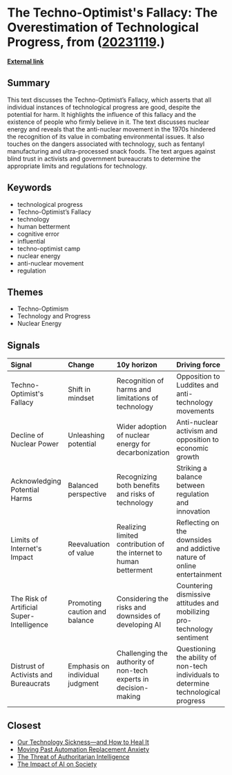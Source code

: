 # __The Techno-Optimist's Fallacy: The Overestimation of Technological Progress__, from ([20231119](https://kghosh.substack.com/p/20231119).)

__[External link](https://www.slowboring.com/p/the-techno-optimists-fallacy)__



## Summary

This text discusses the Techno-Optimist’s Fallacy, which asserts that all individual instances of technological progress are good, despite the potential for harm. It highlights the influence of this fallacy and the existence of people who firmly believe in it. The text discusses nuclear energy and reveals that the anti-nuclear movement in the 1970s hindered the recognition of its value in combating environmental issues. It also touches on the dangers associated with technology, such as fentanyl manufacturing and ultra-processed snack foods. The text argues against blind trust in activists and government bureaucrats to determine the appropriate limits and regulations for technology.

## Keywords

* technological progress
* Techno-Optimist’s Fallacy
* technology
* human betterment
* cognitive error
* influential
* techno-optimist camp
* nuclear energy
* anti-nuclear movement
* regulation

## Themes

* Techno-Optimism
* Technology and Progress
* Nuclear Energy

## Signals

| Signal                                    | Change                          | 10y horizon                                                        | Driving force                                                                       |
|:------------------------------------------|:--------------------------------|:-------------------------------------------------------------------|:------------------------------------------------------------------------------------|
| Techno-Optimist's Fallacy                 | Shift in mindset                | Recognition of harms and limitations of technology                 | Opposition to Luddites and anti-technology movements                                |
| Decline of Nuclear Power                  | Unleashing potential            | Wider adoption of nuclear energy for decarbonization               | Anti-nuclear activism and opposition to economic growth                             |
| Acknowledging Potential Harms             | Balanced perspective            | Recognizing both benefits and risks of technology                  | Striking a balance between regulation and innovation                                |
| Limits of Internet's Impact               | Reevaluation of value           | Realizing limited contribution of the internet to human betterment | Reflecting on the downsides and addictive nature of online entertainment            |
| The Risk of Artificial Super-Intelligence | Promoting caution and balance   | Considering the risks and downsides of developing AI               | Countering dismissive attitudes and mobilizing pro-technology sentiment             |
| Distrust of Activists and Bureaucrats     | Emphasis on individual judgment | Challenging the authority of non-tech experts in decision-making   | Questioning the ability of non-tech individuals to determine technological progress |

## Closest

* [Our Technology Sickness—and How to Heal It](c1bb890337ef382bfaa5720c9fd05134)
* [Moving Past Automation Replacement Anxiety](7e84b45a4f5f2bdecec14572bc5fe323)
* [The Threat of Authoritarian Intelligence](0ba4fa557cd2aae4760bd7a2abca844e)
* [The Impact of AI on Society](87709d0e31dee725ec1f54b7f4facbc4)